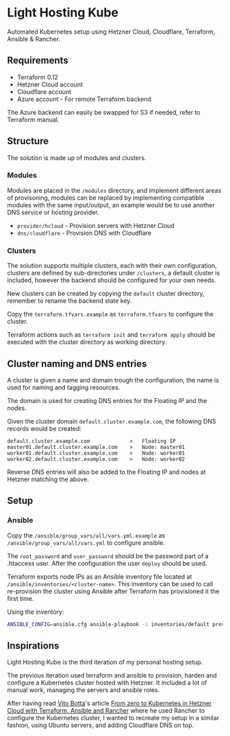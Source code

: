 # Light Hosting Kube

Automated Kubernetes setup using Hetzner Cloud, Cloudflare, Terraform, Ansible &amp; Rancher.

## Requirements

- Terraform 0.12
- Hetzner Cloud account
- Cloudflare account
- Azure account - For remote Terraform backend

The Azure backend can easily be swapped for S3 if needed, refer to Terraform manual.

## Structure

The solution is made up of modules and clusters.

### Modules

Modules are placed in the `/modules` directory, and implement different areas of provisoning, modules can be replaced by implementing compatible modules with the same input/output, an example would be to use another DNS service or hosting provider.

- `provider/hcloud` - Provision servers with Hetzner Cloud
- `dns/cloudflare` - Provision DNS with Cloudflare

### Clusters

The solution supports multiple clusters, each with their own configuration, clusters are defined by sub-directories under `/clusters`, a default cluster is included, however the backend should be configured for your own needs.

New clusters can be created by copying the `default` cluster directory, remember to rename the backend state key.

Copy the `terraform.tfvars.example` as `terraform.tfvars` to configure the cluster.

Terraform actions such as `terraform init` and `terraform apply` should be executed with the cluster directory as working directory.

## Cluster naming and DNS entries

A cluster is given a name and domain trough the configuration, the name is used for naming and tagging resources.

The domain is used for creating DNS entries for the Floating IP and the nodes.

Given the cluster domain `default.cluster.example.com`, the following DNS records would be created:

```env
default.cluster.example.com             >   Floating IP
master01.default.cluster.example.com    >   Node: master01
worker01.default.cluster.example.com    >   Node: worker01
worker02.default.cluster.example.com    >   Node: worker02
```

Reverse DNS entries will also be added to the Floating IP and nodes at Hetzner matching the above.

## Setup

### Ansible

Copy the `/ansible/group_vars/all/vars.yml.example` as `/ansible/group_vars/all/vars.yml` to configure ansible.

The `root_password` and `user_password` should be the password part of a .htaccess user. After the configuration the user `deploy` should be used.

Terraform exports node IPs as an Ansible inventory file located at `/ansible/inventories/<cluster-name>`. This inventory can be used to call re-provision the cluster using Ansible after Terraform has provisioned it the first time.

Using the inventory:

```bash
ANSIBLE_CONFIG=ansible.cfg ansible-playbook -i inventories/default provision.yml
```

## Inspirations

Light Hosting Kube is the third iteration of my personal hosting setup.

The previous iteration used terraform and ansible to provision, harden and configure a Kubernetes cluster hosted with Hetzner. It included a lot of manual work, managing the servers and ansible roles.

After having read [Vito Botta](https://github.com/vitobotta)'s article [From zero to Kubernetes in Hetzner Cloud with Terraform, Ansible and Rancher](https://vitobotta.com/2019/10/14/kubernetes-hetzner-cloud-terraform-ansible-rancher/) where he used Rancher to configure the Kubernetes cluster, I wanted to recreate my setup in a similar fashion, using Ubuntu servers, and adding Cloudflare DNS on top.
